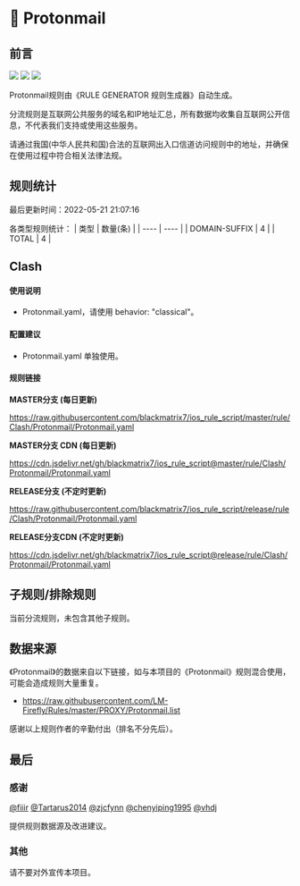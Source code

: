 # 🧸 Protonmail

## 前言

![](https://shields.io/badge/-移除重复规则-ff69b4) ![](https://shields.io/badge/-DOMAIN与DOMAIN--SUFFIX合并-green) ![](https://shields.io/badge/-IP--CIDR(6)合并-blueviolet) 

Protonmail规则由《RULE GENERATOR 规则生成器》自动生成。

分流规则是互联网公共服务的域名和IP地址汇总，所有数据均收集自互联网公开信息，不代表我们支持或使用这些服务。

请通过我国(中华人民共和国)合法的互联网出入口信道访问规则中的地址，并确保在使用过程中符合相关法律法规。

## 规则统计

最后更新时间：2022-05-21 21:07:16

各类型规则统计：
| 类型 | 数量(条)  | 
| ---- | ----  |
| DOMAIN-SUFFIX | 4  | 
| TOTAL | 4  | 


## Clash 

#### 使用说明
- Protonmail.yaml，请使用 behavior: "classical"。

#### 配置建议
- Protonmail.yaml 单独使用。

#### 规则链接
**MASTER分支 (每日更新)**

https://raw.githubusercontent.com/blackmatrix7/ios_rule_script/master/rule/Clash/Protonmail/Protonmail.yaml

**MASTER分支 CDN (每日更新)**

https://cdn.jsdelivr.net/gh/blackmatrix7/ios_rule_script@master/rule/Clash/Protonmail/Protonmail.yaml

**RELEASE分支 (不定时更新)**

https://raw.githubusercontent.com/blackmatrix7/ios_rule_script/release/rule/Clash/Protonmail/Protonmail.yaml

**RELEASE分支CDN (不定时更新)**

https://cdn.jsdelivr.net/gh/blackmatrix7/ios_rule_script@release/rule/Clash/Protonmail/Protonmail.yaml

## 子规则/排除规则


当前分流规则，未包含其他子规则。

## 数据来源

《Protonmail》的数据来自以下链接，如与本项目的《Protonmail》规则混合使用，可能会造成规则大量重复。

- https://raw.githubusercontent.com/LM-Firefly/Rules/master/PROXY/Protonmail.list


感谢以上规则作者的辛勤付出（排名不分先后）。

## 最后

### 感谢

[@fiiir](https://github.com/fiiir) [@Tartarus2014](https://github.com/Tartarus2014) [@zjcfynn](https://github.com/zjcfynn) [@chenyiping1995](https://github.com/chenyiping1995) [@vhdj](https://github.com/vhdj)

提供规则数据源及改进建议。

### 其他

请不要对外宣传本项目。